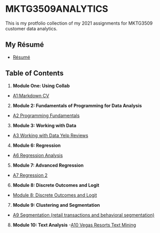 # MKTG3509ANALYTICS
This is my protfolio collection of my 2021 assignments for MKTG3509 customer data analytics.

## My Résumé
- [Résumé](https://colab.research.google.com/drive/1VwsCGR0Z4KxohY9-5A1x-yCfhwEyWcDw?usp=sharing)
## Table of Contents
1. **Module One: Using Collab**
- [A1:Markdown CV](https://colab.research.google.com/drive/1JoezgIZsIxXqjimOdeNSStGPtLHCm84x?usp=sharing)
2. **Module 2: Fundamentals of Programming for Data Analysis**
- [A2 Programming Fundamentals](https://colab.research.google.com/drive/1N8Zmdq92wbUcsvaInZWIEMU_oCTQwxK3?usp=sharing)
3. **Module 3: Working with Data**
- [A3 Working with Data Yelp Reviews](https://colab.research.google.com/drive/1ToRbpK8hYxoP-c6FcAWRFK0PHA3Xb_yW?usp=sharing)
4. **Module 6: Regression**
- [A6 Regression Analysis](https://colab.research.google.com/drive/16UlYiBTtRxMkm3pAny7Yavq1C2IDT9hL?usp=sharing)
5. **Module 7: Advanced Regression**
- [A7 Regression 2](https://colab.research.google.com/drive/1kcWMjMIiZCYHwFCPxXSQgVXJK9JYLcmq?usp=sharing)
6. **Module 8: Discrete Outcomes and Logit**
- [Module 8: Discrete Outcomes and Logit](https://colab.research.google.com/drive/1VMqjFT8NemvZUYfPqWZ58a6IeeJ546sx?usp=sharing)
7. **Module 9: Clustering and Segmentation**
- [A9 Segmentation (retail transactions and behavioral segmentation)](https://colab.research.google.com/drive/1JWAb0mAtPd62-DhRk774cp49KV0rDamq?usp=sharing)
8. **Module 10: Text Analysis**
-[A10 Vegas Resorts Text Mining](https://colab.research.google.com/drive/1QKs_UFN-WDKXS4LafvYQJ72XYoBq0xVE?usp=sharing)
